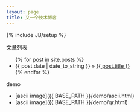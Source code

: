 ```yaml
---
layout: page
title: 又一个技术博客
---
```

{% include JB/setup %}

文章列表

<ul class="posts">
  {% for post in site.posts %}
    <li><span>{{ post.date | date_to_string }}</span> &raquo; <a href="{{ BASE_PATH }}{{ post.url }}">{{ post.title }}</a></li>
  {% endfor %}
</ul>

demo

- [ascii image]({{ BASE_PATH }}/demo/ascii.html)
- [ascii image]({{ BASE_PATH }}/demo/qr.html)
